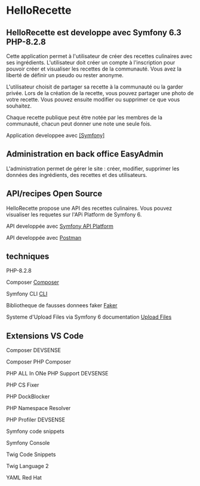 # HelloRecette

## HelloRecette est developpe avec Symfony 6.3 PHP-8.2.8

Cette application permet à l'utilisateur de créer des recettes culinaires avec ses ingrédients. L'utilisateur doit créer un compte à l'inscription pour pouvoir créer et visualiser les recettes de la communauté. Vous avez la liberté de définir un pseudo ou rester anonyme.

L'utilisateur choisit de partager sa recette à la communauté ou la garder privée. Lors de la création de la recette, vous pouvez partager une photo de votre recette. Vous pouvez ensuite modifier ou supprimer ce que vous souhaitez.

Chaque recette publique peut être notée par les membres de la communauté, chacun peut donner une note une seule fois.

Application developpee avec [[Symfony]](https://symfony.com/)

## Administration en back office EasyAdmin

L'administration permet de gérer le site : créer, modifier, supprimer les données des ingrédients, des recettes et des utilisateurs.

## API/recipes Open Source

HelloRecette propose une API des recettes culinaires. Vous pouvez visualiser les requetes sur l'APi Platform de Symfony 6.

API developpée avec [Symfony API Platform](https://symfony.com/doc/6.2/the-fast-track/fr/26-api.html#exposer-une-api-pour-les-conferences)

API developpée avec [Postman](https://www.postman.com/)

## techniques

PHP-8.2.8

Composer [Composer](https://getcomposer.org/)

Symfony CLI [CLI](https://symfony.com/download)

Bibliotheque de fausses donnees faker [Faker](https://fakerphp.github.io/)

Systeme d'Upload Files via Symfony 6 documentation [Upload Files](https://symfony.com/doc/current/controller/upload_file.html)

## Extensions VS Code

Composer DEVSENSE

Composer PHP Composer

PHP ALL In ONe PHP Support DEVSENSE

PHP CS Fixer

PHP DockBlocker

PHP Namespace Resolver

PHP Profiler DEVSENSE

Symfony code snippets

Symfony Console

Twig Code Snippets

Twig Language 2

YAML Red Hat

